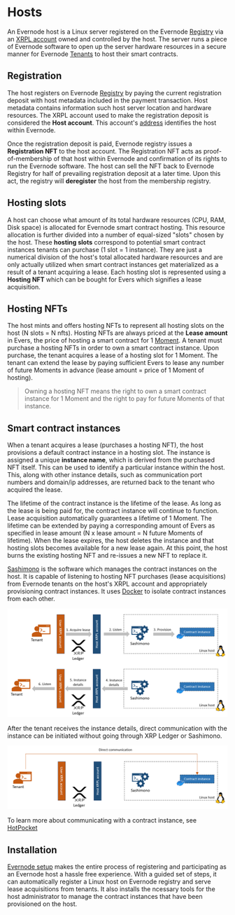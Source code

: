 # Hosts
An Evernode host is a Linux server registered on the Evernode [Registry](../registry/index.md) via an [XRPL account](https://xrpl.org/accounts.html) owned and controlled by the host. The server runs a piece of Evernode software to open up the server hardware resources in a secure manner for Evernode [Tenants](../tenants/index.md) to host their smart contracts.

## Registration
The host registers on Evernode [Registry](../registry/index.md) by paying the current registration deposit with host metadata included in the payment transaction. Host metadata contains information such host server location and hardware resources. The XRPL account used to make the registration deposit is considered the **Host account**. This account's [address](https://xrpl.org/accounts.html#addresses) identifies the host within Evernode.

Once the registration deposit is paid, Evernode registry issues a **Registration NFT** to the host account. The Registration NFT acts as proof-of-membership of that host within Evernode and confirmation of its rights to run the Evernode software. The host can sell the NFT back to Evernode Registry for half of prevailing registration deposit at a later time. Upon this act, the registry will **deregister** the host from the membership registry.

## Hosting slots
A host can choose what amount of its total hardware resources (CPU, RAM, Disk space) is allocated for Evernode smart contract hosting. This resource allocation is further divided into a number of equal-sized "slots" chosen by the host. These **hosting slots** correspond to potential smart contract instances tenants can purchase (1 slot = 1 instance). They are just a numerical division of the host's total allocated hardware resources and are only actually utilized when smart contract instances get materialized as a result of a tenant acquiring a lease. Each hosting slot is represented using a **Hosting NFT** which can be bought for Evers which signifies a lease acquisition.

## Hosting NFTs
The host mints and offers hosting NFTs to represent all hosting slots on the host (N slots = N nfts). Hosting NFTs are always priced at the **Lease amount** in Evers, the price of hosting a smart contract for 1 [Moment](../index.md#moment). A tenant must purchase a hosting NFTs in order to own a smart contract instance. Upon purchase, the tenant acquires a lease of a hosting slot for 1 Moment. The tenant can extend the lease by paying sufficient Evers to lease any number of future Moments in advance (lease amount = price of 1 Moment of hosting).

> Owning a hosting NFT means the right to own a smart contract instance for 1 Moment and the right to pay for future Moments of that instance.

## Smart contract instances
When a tenant acquires a lease (purchases a hosting NFT), the host provisions a default contract instance in a hosting slot. The instance is assigned a unique **instance name**, which is derived from the purchased NFT itself. This can be used to identify a particular instance within the host. This, along with other instance details, such as communication port numbers and domain/ip addresses, are returned back to the tenant who acquired the lease.

The lifetime of the contract instance is the lifetime of the lease. As long as the lease is being paid for, the contract instance will continue to function. Lease acquisition automatically guarantees a lifetime of 1 Moment. The lifetime can be extended by paying a corresponding amount of Evers as specified in lease amount (N x lease amount = N future Moments of lifetime). When the lease expires, the host deletes the instance and that hosting slots becomes available for a new lease again. At this point, the host burns the existing hosting NFT and re-issues a new NFT to replace it.

[Sashimono](sashimono.md) is the software which manages the contract instances on the host. It is capable of listening to hosting NFT purchases (lease acquisitions) from Evernode tenants on the host's XRPL account and appropriately provisioning contract instances. It uses [Docker](https://www.docker.com) to isolate contract instances from each other.

![Instance creation](../img/lease-acquire.png)

After the tenant receives the instance details, direct communication with the instance can be initiated without going through XRP Ledger or Sashimono.

![Instance communication](../img/host-instance-communication.png)

To learn more about communicating with a contract instance, see [HotPocket](../hotpocket/index.md)

## Installation
[Evernode setup](https://github.com/HotPocketDev/evernode-host) makes the entire process of registering and participating as an Evernode host a hassle free experience. With a guided set of steps, it can automatically register a Linux host on Evernode registry and serve lease acquisitions from tenants. It also installs the ncessary tools for the host administrator to manage the contract instances that have been provisioned on the host.
